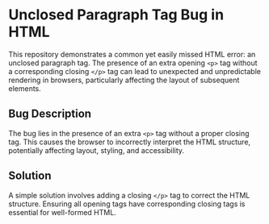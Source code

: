 # Unclosed Paragraph Tag Bug in HTML

This repository demonstrates a common yet easily missed HTML error: an unclosed paragraph tag.  The presence of an extra opening `<p>` tag without a corresponding closing `</p>` tag can lead to unexpected and unpredictable rendering in browsers, particularly affecting the layout of subsequent elements.

## Bug Description

The bug lies in the presence of an extra `<p>` tag without a proper closing tag. This causes the browser to incorrectly interpret the HTML structure, potentially affecting layout, styling, and accessibility.

## Solution

A simple solution involves adding a closing `</p>` tag to correct the HTML structure.  Ensuring all opening tags have corresponding closing tags is essential for well-formed HTML.
